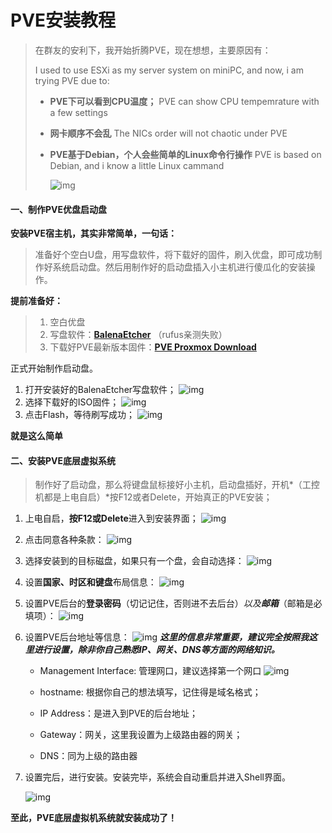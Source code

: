 # PVE安装教程

> 在群友的安利下，我开始折腾PVE，现在想想，主要原因有：
>
> I used to use ESXi as my server system on miniPC, and now, i am trying PVE due to: 
>
> - **PVE下可以看到CPU温度；**
>   PVE can show CPU tempemrature with a few settings
> - **网卡顺序不会乱**
>   The NICs order will not chaotic under PVE
> - **PVE基于Debian，个人会些简单的Linux命令行操作**
>   PVE is based on Debian, and i know a little Linux cammand 
>   
>   ![img](https://s2.loli.net/2022/06/02/Zzd75yoTWhkuqQg.jpg)

#### 一、制作PVE优盘启动盘

**安装PVE宿主机，其实非常简单，一句话：**

> 准备好个空白U盘，用写盘软件，将下载好的固件，刷入优盘，即可成功制作好系统启动盘。然后用制作好的启动盘插入小主机进行傻瓜化的安装操作。

**提前准备好：**

> 1. 空白优盘
> 2. 写盘软件：[**BalenaEtcher**](https://www.balena.io/etcher/) （rufus亲测失败）
> 3. 下载好PVE最新版本固件：[**PVE Proxmox Download**](https://pve.proxmox.com/wiki/Downloads)

正式开始制作启动盘。

1. 打开安装好的BalenaEtcher写盘软件；
   ![img](https://s2.loli.net/2022/06/02/mogT5OjpbRHyvAc.png)
2. 选择下载好的ISO固件；
   ![img](https://s2.loli.net/2022/06/02/HfkoZqzeTOpgXDb.png)
3. 点击Flash，等待刷写成功；
   ![img](https://s2.loli.net/2022/06/02/WJm24lSUhAdEZ6M.png)

**就是这么简单**

#### 二、安装PVE底层虚拟系统

> 制作好了启动盘，那么将键盘鼠标接好小主机，启动盘插好，开机*（工控机都是上电自启）*按F12或者Delete，开始真正的PVE安装；

1. 上电自启，**按F12或Delete**进入到安装界面；
   ![img](https://s2.loli.net/2022/06/02/GjMN4ICiOgYy53P.jpg)

2. 点击同意各种条款：
   ![img](https://s2.loli.net/2022/06/02/YuIZ5hpSxNe2R7k.jpg)

3. 选择安装到的目标磁盘，如果只有一个盘，会自动选择：
   ![img](https://s2.loli.net/2022/06/02/AFt4DIpy1VzdNkC.jpg)

4. 设置**国家、时区和键盘**布局信息：
   ![img](https://s2.loli.net/2022/06/02/JIyAEUDv7qK9gXd.jpg)

5. 设置PVE后台的**登录密码**（切记记住，否则进不去后台）*以及**邮箱***（邮箱是必填项）：
   ![img](https://s2.loli.net/2022/06/02/p5lhiK4oLjDYW1S.jpg)

6. 设置PVE后台地址等信息：
   ![img](https://s2.loli.net/2022/06/02/XENcSY6v3gJt4bm.jpg)
   ***这里的信息非常重要，建议完全按照我这里进行设置，除非你自己熟悉IP、网关、DNS等方面的网络知识。***

   - Management Interface: 管理网口，建议选择第一个网口
     ![img](https://s2.loli.net/2022/06/02/lUGD5A64QVM9NzK.jpg)

   - hostname: 根据你自己的想法填写，记住得是域名格式；
   - IP Address：是进入到PVE的后台地址；
   - Gateway：网关，这里我设置为上级路由器的网关；
   - DNS：同为上级的路由器

7. 设置完后，进行安装。安装完毕，系统会自动重启并进入Shell界面。

   ![img](https://s2.loli.net/2022/06/02/6ZpKkPeyu29WcS5.jpg)

**至此，PVE底层虚拟机系统就安装成功了！**







